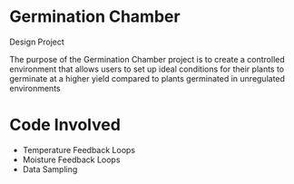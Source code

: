 # Germination Chamber
Design Project
 
The purpose of the Germination Chamber project is to create a controlled environment that allows users to set up ideal conditions for their plants to germinate at a higher yield compared to plants germinated in unregulated environments

# Code Involved
* Temperature Feedback Loops
* Moisture Feedback Loops
* Data Sampling

